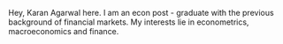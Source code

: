 Hey, 
Karan Agarwal here. 
I am an econ post - graduate with the previous background of financial markets.
My interests lie in econometrics, macroeconomics and finance.
